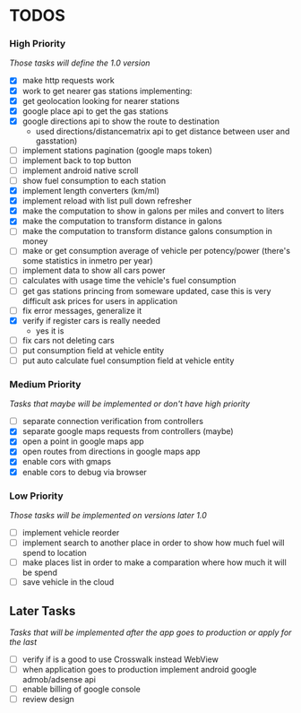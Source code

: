 # TODOS

### High Priority
*Those tasks will define the 1.0 version*

- [x] make http requests work
- [x] work to get nearer gas stations implementing:
 - [x] get geolocation looking for nearer stations
 - [x] google place api to get the gas stations
 - [x] google directions api to show the route to destination
   - used directions/distancematrix api to get distance between user and gasstation)
- [ ] implement stations pagination (google maps token)
- [ ] implement back to top button
- [ ] implement android native scroll
- [ ] show fuel consumption to each station
- [x] implement length converters (km/ml)
- [x] implement reload with list pull down refresher
- [x] make the computation to show in galons per miles and convert to liters
- [x] make the computation to transform distance in galons
- [ ] make the computation to transform distance galons consumption in money
- [ ] make or get consumption average of vehicle per potency/power (there's some statistics in inmetro per year)
- [ ] implement data to show all cars power
- [ ] calculates with usage time the vehicle's fuel consumption
- [ ] get gas stations princing from someware updated, case this is very difficult ask prices for users in application
- [ ] fix error messages, generalize it
- [x] verify if register cars is really needed
    - yes it is
- [ ] fix cars not deleting cars
- [ ] put consumption field at vehicle entity
- [ ] put auto calculate fuel consumption field at vehicle entity

### Medium Priority
*Tasks that maybe will be implemented or don't have high priority*

- [ ] separate connection verification from controllers
- [x] separate google maps requests from controllers (maybe)
- [x] open a point in google maps app
- [x] open routes from directions in google maps app
- [x] enable cors with gmaps
- [x] enable cors to debug via browser

### Low Priority
*Those tasks will be implemented on versions later 1.0*

- [ ] implement vehicle reorder
- [ ] implement search to another place in order to show how much fuel will spend to location
- [ ] make places list in order to make a comparation where how much it will be spend
- [ ] save vehicle in the cloud

## Later Tasks
*Tasks that will be implemented after the app goes to production or apply for the last*

- [ ] verify if is a good to use Crosswalk instead WebView
- [ ] when application goes to production implement android google admob/adsense api
- [ ] enable billing of google console
- [ ] review design
